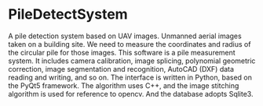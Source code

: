 # PileDetectSystem
A pile detection system based on UAV images.
Unmanned aerial images taken on a building site.
We need to measure the coordinates and radius of the circular pile for those images.
This software is a pile measurement system.
It includes camera calibration, image splicing, polynomial geometric correction, image segmentation and recognition, AutoCAD (DXF) data reading and writing, and so on.
The interface is written in Python, based on the PyQt5 framework.
The algorithm uses C++, and the image stitching algorithm is used for reference to opencv.
And the database adopts Sqlite3.

